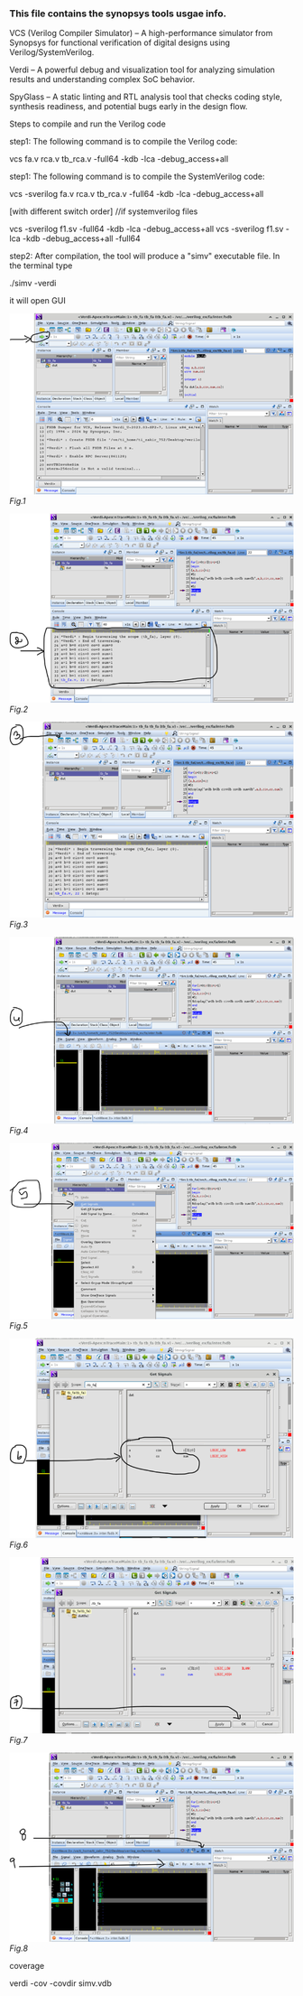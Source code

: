 ### This file contains the synopsys tools usgae info.

VCS (Verilog Compiler Simulator) – A high-performance simulator from Synopsys for functional verification of digital designs using Verilog/SystemVerilog.


Verdi – A powerful debug and visualization tool for analyzing simulation results and understanding complex SoC behavior.


SpyGlass – A static linting and RTL analysis tool that checks coding style, synthesis readiness, and potential bugs early in the design flow.

Steps to compile and run the Verilog code

step1: The following command is to compile the Verilog code:

vcs fa.v rca.v tb_rca.v -full64 -kdb -lca -debug_access+all

step1: The following command is to compile the SystemVerilog code:

vcs -sverilog fa.v rca.v tb_rca.v -full64 -kdb -lca -debug_access+all

[with different switch order]
//if systemverilog files

vcs -sverilog f1.sv  -full64 -kdb -lca -debug_access+all
vcs -sverilog f1.sv  -lca -kdb -debug_access+all -full64


step2: After compilation, the tool will produce a "simv" executable file. In the terminal type

./simv -verdi

it will open GUI 


![Alt text](vcs/Picture1.png)
*Fig.1*

![Alt text](vcs/Picture2.png)
*Fig.2*

![Alt text](vcs/Picture3.png)
*Fig.3*

![Alt text](vcs/Picture4.png)
*Fig.4*

![Alt text](vcs/Picture5.png)
*Fig.5*

![Alt text](vcs/Picture6.png)
*Fig.6*

![Alt text](vcs/Picture7.png)
*Fig.7*

![Alt text](vcs/Picture8.png)
*Fig.8*







coverage 

verdi -cov -covdir simv.vdb
